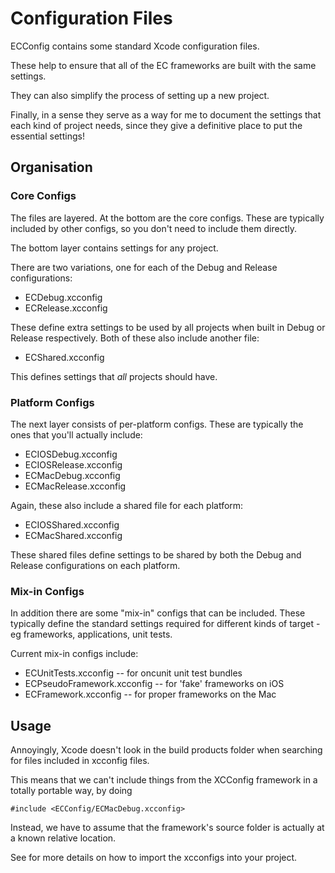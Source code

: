 Configuration Files
===================

ECConfig contains some standard Xcode configuration files.

These help to ensure that all of the EC frameworks are built with the same settings. 

They can also simplify the process of setting up a new project.

Finally, in a sense they serve as a way for me to document the settings that each kind of project needs, since they give a definitive place to put the essential settings!

Organisation
------------

### Core Configs

The files are layered. At the bottom are the core configs. These are typically included by other configs, so you don't need to include them directly.

The bottom layer contains settings for any project.

There are two variations, one for each of the Debug and Release configurations: 

- ECDebug.xcconfig
- ECRelease.xcconfig

These define extra settings to be used by all projects when built in Debug or Release respectively. Both of these also include another file:

- ECShared.xcconfig

This defines settings that _all_ projects should have.


### Platform Configs

The next layer consists of per-platform configs. These are typically the ones that you'll actually include:

- ECIOSDebug.xcconfig
- ECIOSRelease.xcconfig
- ECMacDebug.xcconfig
- ECMacRelease.xcconfig

Again, these also include a shared file for each platform:

- ECIOSShared.xcconfig
- ECMacShared.xcconfig

These shared files define settings to be shared by both the Debug and Release configurations on each platform.


### Mix-in Configs

In addition there are some "mix-in" configs that can be included. These typically define the standard settings required for different kinds of target - eg frameworks, applications, unit tests.

Current mix-in configs include:

- ECUnitTests.xcconfig -- for oncunit unit test bundles
- ECPseudoFramework.xcconfig -- for 'fake' frameworks on iOS
- ECFramework.xcconfig -- for proper frameworks on the Mac


Usage
-----

Annoyingly, Xcode doesn't look in the build products folder when searching for files included in xcconfig files.

This means that we can't include things from the XCConfig framework in a totally portable way, by doing

    #include <ECConfig/ECMacDebug.xcconfig>

Instead, we have to assume that the framework's source folder is actually at a known relative location.

See <ImportNote> for more details on how to import the xcconfigs into your project.